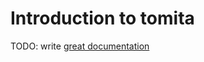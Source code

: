 # Introduction to tomita

TODO: write [great documentation](http://jacobian.org/writing/what-to-write/)
